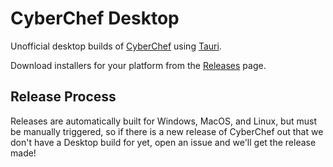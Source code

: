 # CyberChef Desktop

Unofficial desktop builds of [CyberChef] using [Tauri].

Download installers for your platform from the [Releases] page.

## Release Process

Releases are automatically built for Windows, MacOS, and Linux, but must be manually triggered, so if there is a new release of CyberChef out that we don't have a Desktop build for yet, open an issue and we'll get the release made!

[CyberChef]: https://github.com/gchq/CyberChef
[Tauri]: https://tauri.studio
[Releases]: https://github.com/zicklag/CyberChef-desktop/releases/latest
